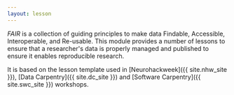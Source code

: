 ```yaml
---
layout: lesson
---
```

*FAIR* is a collection of guiding principles to make data Findable, Accessible, Interoperable, and Re-usable. This module provides a number of lessons to ensure that a researcher's data is properly managed and published to ensure it enables reproducible research.


It is based on the lesson template used in [Neurohackweek]({{ site.nhw_site }}), [Data Carpentry]({{ site.dc_site }})
and [Software Carpentry]({{ site.swc_site }}) workshops.
